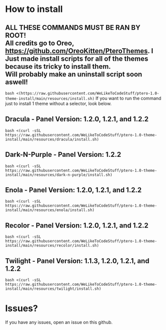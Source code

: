 # How to install
**ALL THESE COMMANDS MUST BE RAN BY ROOT!**  
All credits go to Oreo, https://github.com/OreoKitten/PteroThemes.
I Just made install scripts for all of the themes because its tricky to install them.  
Will probably make an uninstall script soon aswell!
----
`bash <(https://raw.githubusercontent.com/WeLikeToCodeStuff/ptero-1.0-theme-install/main/resources/install.sh)`
If you want to run the command just to install 1 theme without a selector, look below.

## Dracula - Panel Version: 1.2.0, 1.2.1, and 1.2.2
`bash <(curl -sSL https://raw.githubusercontent.com/WeLikeToCodeStuff/ptero-1.0-theme-install/main/resources/dracula/install.sh)`

## Dark-N-Purple - Panel Version: 1.2.2 
`bash <(curl -sSL https://raw.githubusercontent.com/WeLikeToCodeStuff/ptero-1.0-theme-install/main/resources/dark-n-purple/install.sh)`

## Enola - Panel Version: 1.2.0, 1.2.1, and 1.2.2
`bash <(curl -sSL https://raw.githubusercontent.com/WeLikeToCodeStuff/ptero-1.0-theme-install/main/resources/enola/install.sh)`

## Recolor - Panel Version: 1.2.0, 1.2.1, and 1.2.2
`bash <(curl -sSL https://raw.githubusercontent.com/WeLikeToCodeStuff/ptero-1.0-theme-install/main/resources/recolor/install.sh)`

## Twilight - Panel Version: 1.1.3, 1.2.0, 1.2.1, and 1.2.2
`bash <(curl -sSL https://raw.githubusercontent.com/WeLikeToCodeStuff/ptero-1.0-theme-install/main/resources/twilight/install.sh)`

# Issues?
If you have any issues, open an issue on this github.
